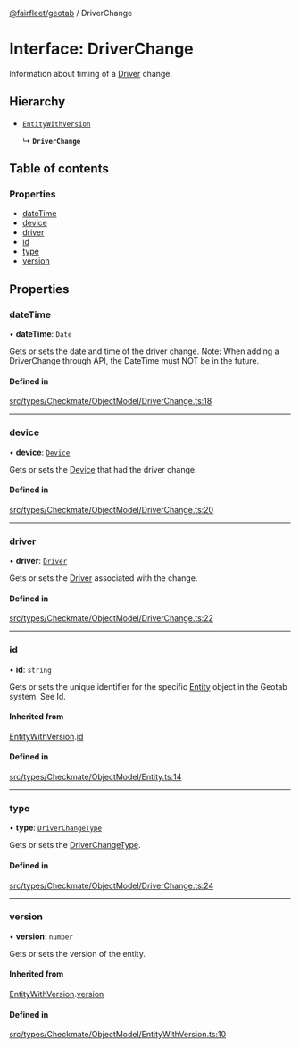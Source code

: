 [@fairfleet/geotab](../README.md) / DriverChange

# Interface: DriverChange

Information about timing of a [Driver](Driver.md) change.

## Hierarchy

- [`EntityWithVersion`](EntityWithVersion.md)

  ↳ **`DriverChange`**

## Table of contents

### Properties

- [dateTime](DriverChange.md#datetime)
- [device](DriverChange.md#device)
- [driver](DriverChange.md#driver)
- [id](DriverChange.md#id)
- [type](DriverChange.md#type)
- [version](DriverChange.md#version)

## Properties

### dateTime

• **dateTime**: `Date`

Gets or sets the date and time of the driver change.
 Note: When adding a DriverChange through API, the DateTime must NOT be in the future.

#### Defined in

[src/types/Checkmate/ObjectModel/DriverChange.ts:18](https://github.com/fairfleet/geotab/blob/ff38bfc/src/types/Checkmate/ObjectModel/DriverChange.ts#L18)

___

### device

• **device**: [`Device`](Device.md)

Gets or sets the [Device](Device.md) that had the driver change.

#### Defined in

[src/types/Checkmate/ObjectModel/DriverChange.ts:20](https://github.com/fairfleet/geotab/blob/ff38bfc/src/types/Checkmate/ObjectModel/DriverChange.ts#L20)

___

### driver

• **driver**: [`Driver`](Driver.md)

Gets or sets the [Driver](Driver.md) associated with the change.

#### Defined in

[src/types/Checkmate/ObjectModel/DriverChange.ts:22](https://github.com/fairfleet/geotab/blob/ff38bfc/src/types/Checkmate/ObjectModel/DriverChange.ts#L22)

___

### id

• **id**: `string`

Gets or sets the unique identifier for the specific [Entity](Entity.md) object in the Geotab system. See Id.

#### Inherited from

[EntityWithVersion](EntityWithVersion.md).[id](EntityWithVersion.md#id)

#### Defined in

[src/types/Checkmate/ObjectModel/Entity.ts:14](https://github.com/fairfleet/geotab/blob/ff38bfc/src/types/Checkmate/ObjectModel/Entity.ts#L14)

___

### type

• **type**: [`DriverChangeType`](../README.md#driverchangetype)

Gets or sets the [DriverChangeType](../README.md#driverchangetype).

#### Defined in

[src/types/Checkmate/ObjectModel/DriverChange.ts:24](https://github.com/fairfleet/geotab/blob/ff38bfc/src/types/Checkmate/ObjectModel/DriverChange.ts#L24)

___

### version

• **version**: `number`

Gets or sets the version of the entity.

#### Inherited from

[EntityWithVersion](EntityWithVersion.md).[version](EntityWithVersion.md#version)

#### Defined in

[src/types/Checkmate/ObjectModel/EntityWithVersion.ts:10](https://github.com/fairfleet/geotab/blob/ff38bfc/src/types/Checkmate/ObjectModel/EntityWithVersion.ts#L10)
